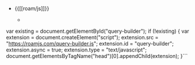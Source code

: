 - {{[[roam/js]]}}
    - ```javascript
var existing = document.getElementById("query-builder");
if (!existing) {
  var extension = document.createElement("script");
  extension.src = "https://roamjs.com/query-builder.js";
  extension.id = "query-builder";
  extension.async = true;
  extension.type = "text/javascript";
  document.getElementsByTagName("head")[0].appendChild(extension);
}```
